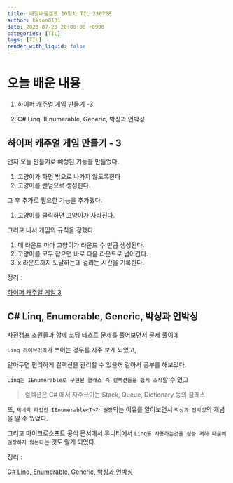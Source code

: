 ```yaml
---
title: 내일배움캠프 10일차 TIL 230728
author: kksoo0131
date: 2023-07-28 20:00:00 +0900
categories: [TIL]
tags: [TIL]
render_with_liquid: false
---
```


# 오늘 배운 내용

1. 하이퍼 캐주얼 게임 만들기 -3 

2. C# Linq, IEnumerable, Generic, 박싱과 언박싱


## 하이퍼 캐주얼 게임 만들기 - 3

먼저 오늘 만들기로 예정된 기능을 만들었다.

1. 고양이가 화면 밖으로 나가지 않도록한다
2. 고양이를 랜덤으로 생성한다.

그 후 추가로 필요한 기능을 추가했다.
1. 고양이를 클릭하면 고양이가 사라진다.

그리고 나서 게임의 규칙을 정했다.

1. 매 라운드 마다 고양이가 라운드 수 만큼 생성된다.
2. 고양이를 모두 잡으면 바로 다음 라운드로 넘어간다.
3. x 라운드까지 도달하는데 걸리는 시간을 기록한다.

정리 : 

[하이퍼 캐주얼 게임 3](https://kksoo0131.github.io/posts/toyProject-hyperCasualGame-3/)


## C# Linq, Enumerable, Generic, 박싱과 언박싱

사전캠프 조원들과 함께 코딩 테스트 문제를 풀어보면서 문제 풀이에 

`Linq 라이브러리`가 쓰이는 경우를 자주 보게 되었고,

 알아두면 편리하게 컬렉션을 관리할 수 있을꺼 같아서 공부를 해보았다.

`Linq는 IEnumerable로 구현된 클래스 즉 컬렉션들을 쉽게 조작`할 수 있고
> 컬렉션은 C# 에서 자주쓰이는 Stack, Queue, Dictionary 등의 클래스


또, `제네릭 타입인 IEnumerable<T>가 권장`되는 이유를 알아보면서 `박싱과 언박싱`의 개념을 알 수 있었다.

그리고 마이크로소프트 공식 문서에서 유니티에서 `Linq를 사용하는것을 성능 저하 때문에
권장하지 않는다`는 것도 알게 되었다.

정리 : 

[C# Linq, Enumerable, Generic, 박싱과 언박싱](https://kksoo0131.github.io/posts/CSharp-6/)

